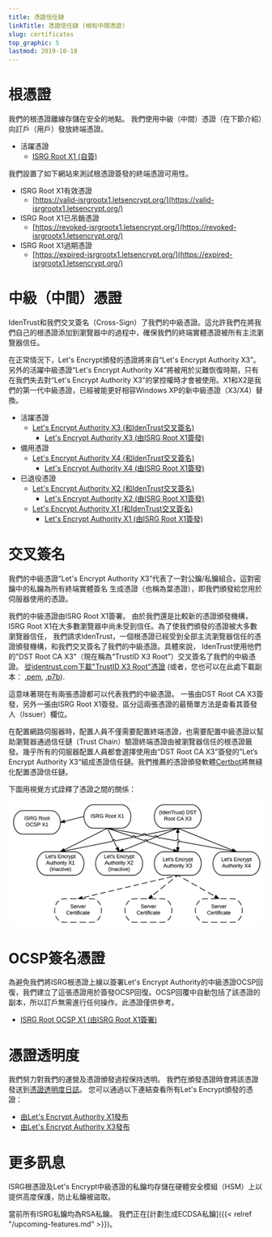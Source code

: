 ```yaml
---
title: 憑證信任鏈
linkTitle: 憑證信任鏈 (根和中間憑證)
slug: certificates
top_graphic: 5
lastmod: 2019-10-18
---
```




# 根憑證

我們的根憑證離線存儲在安全的地點。 我們使用中級（中間）憑證（在下節介紹）向訂戶（用戶）發放終端憑證。

* 活躍憑證
  * [ISRG Root X1 (自簽)](/certs/isrgrootx1.pem.txt)

我們設置了如下網站來測試根憑證簽發的終端憑證可用性。

* ISRG Root X1有效憑證
  * [https://valid-isrgrootx1.letsencrypt.org/](https://valid-isrgrootx1.letsencrypt.org/)
* ISRG Root X1已吊銷憑證
  * [https://revoked-isrgrootx1.letsencrypt.org/](https://revoked-isrgrootx1.letsencrypt.org/)
* ISRG Root X1過期憑證
  * [https://expired-isrgrootx1.letsencrypt.org/](https://expired-isrgrootx1.letsencrypt.org/)

# 中級（中間）憑證

IdenTrust和我們交叉簽名（Cross-Sign）了我們的中級憑證。這允許我們在將我們自己的根憑證添加到瀏覽器中的過程中，確保我們的終端實體憑證被所有主流瀏覽器信任。

在正常情況下，Let's Encrypt頒發的憑證將來自“Let's Encrypt Authority X3”。另外的活躍中級憑證“Let's Encrypt Authority X4”將被用於災難恢復時期，只有在我們失去對“Let's Encrypt Authority X3”的掌控權時才會被使用。X1和X2是我們的第一代中級憑證，已經被能更好相容Windows XP的新中級憑證（X3/X4）替換。


* 活躍憑證
  * [Let's Encrypt Authority X3 (和IdenTrust交叉簽名)](/certs/lets-encrypt-x3-cross-signed.pem.txt)
    * [Let's Encrypt Authority X3 (由ISRG Root X1簽發)](/certs/letsencryptauthorityx3.pem.txt)
* 備用憑證
  * [Let's Encrypt Authority X4 (和IdenTrust交叉簽名)](/certs/lets-encrypt-x4-cross-signed.pem.txt)
    * [Let's Encrypt Authority X4 (由ISRG Root X1簽發)](/certs/letsencryptauthorityx4.pem.txt)
* 已退役憑證
  * [Let's Encrypt Authority X2 (和IdenTrust交叉簽名)](/certs/lets-encrypt-x2-cross-signed.pem.txt)
    * [Let's Encrypt Authority X2 (由ISRG Root X1簽發)](/certs/letsencryptauthorityx2.pem.txt)
  * [Let's Encrypt Authority X1 (和IdenTrust交叉簽名)](/certs/lets-encrypt-x1-cross-signed.pem.txt)
    * [Let's Encrypt Authority X1 (由ISRG Root X1簽發)](/certs/letsencryptauthorityx1.pem.txt)

# 交叉簽名

我們的中級憑證“Let's Encrypt Authority X3”代表了一對公鑰/私鑰組合。這對密鑰中的私鑰為所有終端實體簽名
生成憑證（也稱為葉憑證），即我們頒發給您用於伺服器使用的憑證。

我們的中級憑證由ISRG Root X1簽署。 由於我們還是比較新的憑證頒發機構，ISRG Root X1在大多數瀏覽器中尚未受到信任。為了使我們頒發的憑證被大多數瀏覽器信任， 我們請求IdenTrust，一個根憑證已經受到全部主流瀏覽器信任的憑證頒發機構，和我們交叉簽名了我們的中級憑證。具體來說， IdenTrust使用他們的"DST Root CA X3"（現在稱為“TrustID X3 Root”）交叉簽名了我們的中級憑證。 [從identrust.com下載"TrustID X3 Root"憑證](https://www.identrust.com/support/downloads) (或者，您也可以在此處下載副本： [.pem](/certs/trustid-x3-root.pem.txt), [.p7b](/certs/trustid-x3-root.p7b)).

這意味著現在有兩張憑證都可以代表我們的中級憑證。 一張由DST Root CA X3簽發，另外一張由ISRG Root X1簽發。區分這兩張憑證的最簡單方法是查看其簽發人（Issuer）欄位。

在配置網路伺服器時，配置人員不僅需要配置終端憑證，也需要配置中級憑證以幫助瀏覽器通過信任鏈（Trust Chain）驗證終端憑證由被瀏覽器信任的根憑證籤發。幾乎所有的伺服器配置人員都會選擇使用由“DST Root CA X3”簽發的”Let’s Encrypt Authority X3“組成憑證信任鏈。我們推薦的憑證頒發軟體[Certbot](https://certbot.org)將無縫化配置憑證信任鏈。

下圖用視覺方式詮釋了憑證之間的關係：

<img src="/certs/isrg-keys.png" alt="ISRG憑證關係圖">

# OCSP簽名憑證

為避免我們將ISRG根憑證上線以簽署Let's Encrypt Authority的中級憑證OCSP回復，我們建立了這張憑證用於簽發OCSP回復。OCSP回覆中自動包括了該憑證的副本，所以訂戶無需進行任何操作。此憑證僅供參考。
* [ISRG Root OCSP X1 (由ISRG Root X1簽署)](/certs/isrg-root-ocsp-x1.pem.txt)

# 憑證透明度

我們努力對我們的運營及憑證頒發過程保持透明。 我們在頒發憑證時會將該憑證發送到[憑證透明度日誌](https://www.certificate-transparency.org/)。 您可以通過以下連結查看所有Let's Encrypt頒發的憑證：

* [由Let's Encrypt Authority X1發布](https://crt.sh/?Identity=%25&iCAID=7395)
* [由Let's Encrypt Authority X3發布](https://crt.sh/?Identity=%25&iCAID=16418)

# 更多訊息

ISRG根憑證及Let's Encrypt中級憑證的私鑰均存儲在硬體安全模組（HSM）上以提供高度保護，防止私鑰被盜取。

當前所有ISRG私鑰均為RSA私鑰。 我們正在[計劃生成ECDSA私鑰]({{< relref "/upcoming-features.md" >}})。
